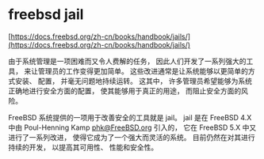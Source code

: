 # freebsd jail

[https://docs.freebsd.org/zh-cn/books/handbook/jails/](https://docs.freebsd.org/zh-cn/books/handbook/jails/)

由于系统管理是一项困难而又令人费解的任务， 因此人们开发了一系列强大的工具， 来让管理员的工作变得更加简单。 这些改进通常是让系统能够以更简单的方式安装、 配置， 并毫无问题地持续运转。 这其中， 许多管理员希望能够为系统正确地进行安全方面的配置， 使其能够用于真正的用途， 而阻止安全方面的风险。

FreeBSD 系统提供的一项用于改善安全的工具就是 jail。 jail 是在 FreeBSD 4.X 中由 Poul-Henning Kamp <phk@FreeBSD.org> 引入的， 它在 FreeBSD 5.X 中又进行了一系列改进， 使得它成为了一个强大而灵活的系统。 目前仍然在对其进行持续的开发， 以提高其可用性、 性能和安全性。